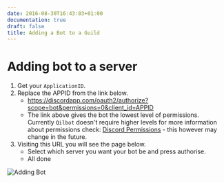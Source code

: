 ```yaml
---
date: 2016-08-30T16:43:03+01:00
documentation: true
draft: false
title: Adding a Bot to a Guild
---
```


# Adding bot to a server

1. Get your `ApplicationID`.
2. Replace the APPID from the link below.
   * https://discordapp.com/oauth2/authorize?scope=bot&permissions=0&client_id=APPID
   * The link above gives the bot the lowest level of permissions. Currently `Qilbot` doesn't require higher levels for more information about permissions check: [Discord Permissions](https://discordapp.com/developers/docs/topics/permissions#bitwise-permission-flags) - this however may change in the future.
3. Visiting this URL you will see the page below. 
   * Select which server you want your bot be and press authorise.
   * All done

![Adding Bot](http://i.imgur.com/z5K2JU7.png)




